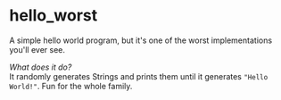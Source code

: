 # hello_worst
A simple hello world program, but it's one of the worst implementations you'll ever see.

*What does it do?*  
It randomly generates Strings and prints them until it generates `"Hello World!"`. Fun for the whole family.